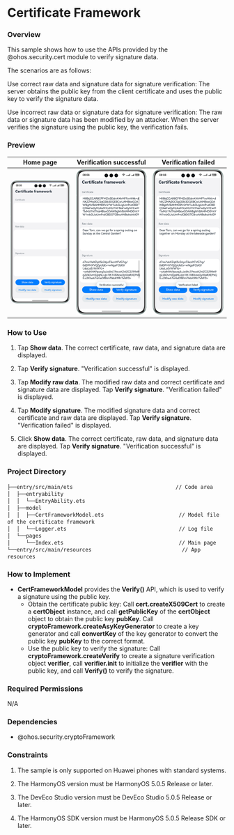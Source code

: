 # Certificate Framework

### Overview

This sample shows how to use the APIs provided by the @ohos.security.cert module to verify signature data.

The scenarios are as follows:

Use correct raw data and signature data for signature verification: The server obtains the public key from the client certificate and uses the public key to verify the signature data.

Use incorrect raw data or signature data for signature verification: The raw data or signature data has been modified by an attacker. When the server verifies the signature using the public key, the verification fails.

### Preview

|   Home page   |                   Verification successful                  |             Verification failed            |
|:-------:|:------------------------------------------:|:---------------------------------------:|
| ![](screenshots/device/index_EN.png) | ![](screenshots/device/verify_success_EN.png) | ![](screenshots/device/verify_fail_EN.png) |

### How to Use

1. Tap **Show data**. The correct certificate, raw data, and signature data are displayed.

2. Tap **Verify signature**. "Verification successful" is displayed.

3. Tap **Modify raw data**. The modified raw data and correct certificate and signature data are displayed. Tap **Verify signature**. "Verification failed" is displayed.

4. Tap **Modify signature**. The modified signature data and correct certificate and raw data are displayed. Tap **Verify signature**. "Verification failed" is displayed.

5. Click **Show data**. The correct certificate, raw data, and signature data are displayed. Tap **Verify signature**. "Verification successful" is displayed.

### Project Directory

```
├──entry/src/main/ets                                 // Code area
│  ├──entryability
│  │  └──EntryAbility.ets       
│  ├──model
│  │  ├──CertFrameworkModel.ets                        // Model file of the certificate framework
│  │  └──Logger.ets                                    // Log file
│  └──pages
│     └──Index.ets                                     // Main page
└──entry/src/main/resources                             // App resources
```

### How to Implement

* **CertFrameworkModel** provides the **Verify()** API, which is used to verify a signature using the public key.
    * Obtain the certificate public key: Call **cert.createX509Cert** to create a **certObject** instance, and call **getPublicKey** of the **certObject** object to obtain the public key **pubKey**. Call **cryptoFramework.createAsyKeyGenerator** to create a key generator and call **convertKey** of the key generator to convert the public key **pubKey** to the correct format.
    * Use the public key to verify the signature: Call **cryptoFramework.createVerify** to create a signature verification object **verifier**, call **verifier.init** to initialize the **verifier** with the public key, and call **Verify()** to verify the signature.

### Required Permissions

N/A

### Dependencies

* @ohos.security.cryptoFramework

### Constraints

1. The sample is only supported on Huawei phones with standard systems.

2. The HarmonyOS version must be HarmonyOS 5.0.5 Release or later.

3. The DevEco Studio version must be DevEco Studio 5.0.5 Release or later.

4. The HarmonyOS SDK version must be HarmonyOS 5.0.5 Release SDK or later.
